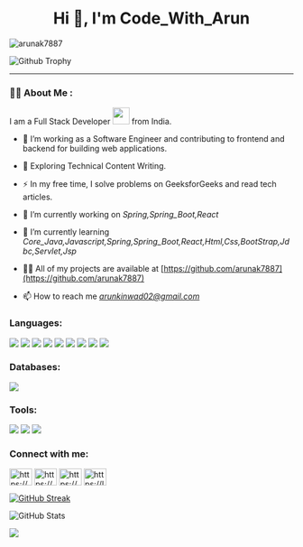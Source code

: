 <h1 align="center">Hi 👋, I'm Code_With_Arun</h1>
<p align="left"> <img src="https://komarev.com/ghpvc/?username=arunak7887&label=Profile%20views&color=0e75b6&style=flat" alt="arunak7887" /> </p>

![Github Trophy](https://github-profile-trophy.vercel.app/?username=arunak7887&theme=discord)

---

### :man_technologist: About Me :
I am a Full Stack Developer <img src="https://media.giphy.com/media/WUlplcMpOCEmTGBtBW/giphy.gif" width="30"> from India.

- :telescope: I’m working as a Software Engineer and contributing to frontend and backend for building web applications.

- :seedling: Exploring Technical Content Writing.

- :zap: In my free time, I solve problems on GeeksforGeeks and read tech articles.





- 🔭 I’m currently working on *Spring,Spring_Boot,React*

- 🌱 I’m currently learning *Core_Java,Javascript,Spring,Spring_Boot,React,Html,Css,BootStrap,Jdbc,Servlet,Jsp*

- 👨‍💻 All of my projects are available at [https://github.com/arunak7887](https://github.com/arunak7887)

- 📫 How to reach me *arunkinwad02@gmail.com*
<h3 align="left">Languages:</h3>
<p>
  <img src="https://img.shields.io/badge/Java-ED8B00?style=for-the-badge&logo=java&logoColor=white" />
  <img src="https://img.shields.io/badge/Spring-6DB33F?style=for-the-badge&logo=spring&logoColor=white"/>
  <img src="https://img.shields.io/badge/Spring_Boot-F2F4F9?style=for-the-badge&logo=spring-boot"/>
  <img src="https://img.shields.io/badge/HTML5-E34F26?style=for-the-badge&logo=html5&logoColor=white" />
  <img src="https://img.shields.io/badge/CSS3-1572B6?style=for-the-badge&logo=css3&logoColor=white" />
  <img src="https://img.shields.io/badge/JavaScript-323330?style=for-the-badge&logo=javascript&logoColor=F7DF1E" />
  <img src="https://img.shields.io/badge/TypeScript-007ACC?style=for-the-badge&logo=typescript&logoColor=white" />
   <img src="https://img.shields.io/badge/Bootstrap-563D7C?style=for-the-badge&logo=bootstrap&logoColor=white" />
  <img src="https://img.shields.io/badge/React-20232A?style=for-the-badge&logo=react&logoColor=61DAFB" />

</p>
<h3 align="left">Databases:</h3>
<p>
  <img src="https://img.shields.io/badge/MySQL-00000F?style=for-the-badge&logo=mysql&logoColor=white" />
</p>
<h3 align="left">Tools:</h3>
<p>
  <img src="https://img.shields.io/badge/Visual_Studio_Code-0078D4?style=for-the-badge&logo=visual%20studio%20code&logoColor=white" />
  <img src="https://img.shields.io/badge/Eclipse-2C2255?style=for-the-badge&logo=eclipse&logoColor=white" />
  <img src="https://img.shields.io/badge/sublime_text-%23575757.svg?&style=for-the-badge&logo=sublime-text&logoColor=important" />
</p>




<h3 align="left">Connect with me:</h3>
<p align="left">
<a href="https://www.linkedin.com/in/arun-kinwad/" target="blank"><img align="center" src="https://raw.githubusercontent.com/rahuldkjain/github-profile-readme-generator/master/src/images/icons/Social/linked-in-alt.svg" alt="https://www.linkedin.com/in/arun-kinwad-a523b91b0/" height="30" width="40" /></a>
<a href="https://www.codechef.com/users/arun7887" target="blank"><img align="center" src="https://cdn.jsdelivr.net/npm/simple-icons@3.1.0/icons/codechef.svg" alt="https://www.codechef.com/users/arun7887" height="30" width="40" /></a>
<a href="https://www.hackerrank.com/profile/arunkinwad02" target="blank"><img align="center" src="https://raw.githubusercontent.com/rahuldkjain/github-profile-readme-generator/master/src/images/icons/Social/hackerrank.svg" alt="https://www.hackerrank.com/profile/arunkinwad02" height="30" width="40" /></a>
<a href="https://leetcode.com/arunkinwad02/" target="blank"><img align="center" src="https://raw.githubusercontent.com/rahuldkjain/github-profile-readme-generator/master/src/images/icons/Social/leet-code.svg" alt="https://leetcode.com/arunkinwad02/" height="30" width="40" /></a>
</p>


[![GitHub Streak](https://github-readme-streak-stats.herokuapp.com?user=arunak7887&theme=blueberry&date_format=M%20j%5B%2C%20Y%5D)](https://git.io/streak-stats)

![GitHub Stats](https://github-readme-stats.vercel.app/api?username=arunak7887&show_icons=true&theme=radical)

<img align="center" src="https://github-readme-stats.vercel.app/api/top-langs/?username=arunak7887&layout=compact&theme=cobalt&hide_border=true" />
